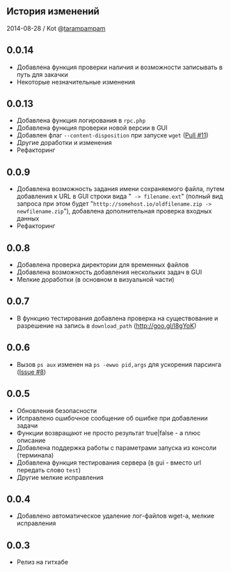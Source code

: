 ## История изменений

2014-08-28  / Kot @[tarampampam]

0.0.14
----------

 * Добавлена функция проверки наличия и возможности записывать в путь для закачки
 * Некоторые незначительные изменения

0.0.13
----------

 * Добавлена функция логирования в `rpc.php`
 * Добавлена функция проверки новой версии в GUI
 * Добавлен флаг `--content-disposition` при запуске `wget` ([Pull #11])
 * Другие доработки и изменения
 * Рефакторинг

0.0.9
----------

 * Добавлена возможность задания имени сохраняемого файла, путем добавления к URL в GUI строки вида "` -> filename.ext`" (полный вид запроса при этом будет "`htttp://somehost.io/oldfilename.zip -> newfilename.zip`"), добавлена  дополнительная проверка входных данных
 * Рефакторинг

0.0.8
----------

 * Добавлена проверка директории для временных файлов
 * Добавлена возможность добавления нескольких задач в GUI
 * Мелкие доработки (в основном в визуальной части)

0.0.7
----------

 * В функцию тестирования добавлена проверка на существование и разрешение на запись в `download_path` (http://goo.gl/I8gYoK)

0.0.6
----------

 * Вызов `ps aux` изменен на `ps -ewwo pid,args` для ускорения парсинга ([Issue #8])

0.0.5
----------

 * Обновления безопасности
 * Исправлено ошибочное сообщение об ошибке при добавлении задачи
 * Функции возвращают не просто результат true|false - а плюс описание
 * Добавлена поддержка работы с параметрами запуска из консоли (терминала)
 * Добавлена функция тестирования сервера (в gui - вместо url передать слово `test`)
 * Другие мелкие исправления

0.0.4
----------

 * Добавлено автоматическое удаление лог-файлов wget-а, мелкие исправления

0.0.3
----------

 * Релиз на гитхабе

[Pull #11]:https://github.com/tarampampam/wget-gui-light/pull/11
[Issue #8]:https://github.com/tarampampam/wget-gui-light/issues/8
[tarampampam]:https://github.com/tarampampam
